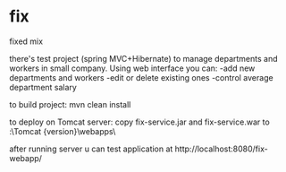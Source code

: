 # fix
fixed mix

there's test project (spring MVC+Hibernate) to manage departments and workers in small company. Using web interface you can: -add new departments and workers -edit or delete existing ones -control average department salary

to build project:
mvn clean install

to deploy on Tomcat server:
copy fix-service.jar and fix-service.war to :\Tomcat {version}\webapps\

after running server u can test application at http://localhost:8080/fix-webapp/
